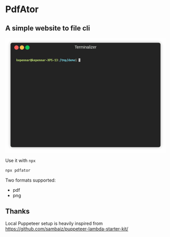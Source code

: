 # PdfAtor

## A simple website to file cli

![Alt text](doc/screen.gif?raw=true 'Screen')

Use it with `npx`

```sh
npx pdfator
```

Two formats supported:

* pdf
* png

## Thanks

Local Puppeteer setup is heavily inspired from https://github.com/sambaiz/puppeteer-lambda-starter-kit/
